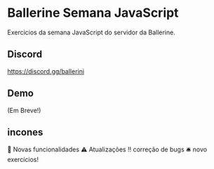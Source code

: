 # Ballerine Semana JavaScript

Exercicios da semana JavaScript do servidor da Ballerine.

## Discord

https://discord.gg/ballerini

## Demo

(Em Breve!)

## incones

:heartbeat: Novas funcionalidades
:warning: Atualizações
:bangbang: correção de bugs
:bellhop_bell: novo exercícios! 